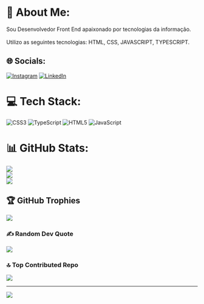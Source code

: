 # 💫 About Me:
Sou Desenvolvedor Front End apaixonado por tecnologias da informação.<br><br>Utilizo as seguintes tecnologias: HTML, CSS, JAVASCRIPT, TYPESCRIPT.


## 🌐 Socials:
[![Instagram](https://img.shields.io/badge/Instagram-%23E4405F.svg?logo=Instagram&logoColor=white)](https://instagram.com/eusoulopesbjj) [![LinkedIn](https://img.shields.io/badge/LinkedIn-%230077B5.svg?logo=linkedin&logoColor=white)](https://linkedin.com/in/jonathaslopessa@gmail.com) 

# 💻 Tech Stack:
![CSS3](https://img.shields.io/badge/css3-%231572B6.svg?style=for-the-badge&logo=css3&logoColor=white) ![TypeScript](https://img.shields.io/badge/typescript-%23007ACC.svg?style=for-the-badge&logo=typescript&logoColor=white) ![HTML5](https://img.shields.io/badge/html5-%23E34F26.svg?style=for-the-badge&logo=html5&logoColor=white) ![JavaScript](https://img.shields.io/badge/javascript-%23323330.svg?style=for-the-badge&logo=javascript&logoColor=%23F7DF1E)
# 📊 GitHub Stats:
![](https://github-readme-stats.vercel.app/api?username=LOPESBJJCLUB&theme=dark&hide_border=false&include_all_commits=true&count_private=false)<br/>
![](https://github-readme-streak-stats.herokuapp.com/?user=LOPESBJJCLUB&theme=dark&hide_border=false)<br/>
![](https://github-readme-stats.vercel.app/api/top-langs/?username=LOPESBJJCLUB&theme=dark&hide_border=false&include_all_commits=true&count_private=false&layout=compact)

## 🏆 GitHub Trophies
![](https://github-profile-trophy.vercel.app/?username=LOPESBJJCLUB&theme=shadow_green&no-frame=false&no-bg=false&margin-w=4)

### ✍️ Random Dev Quote
![](https://quotes-github-readme.vercel.app/api?type=horizontal&theme=radical)

### 🔝 Top Contributed Repo
![](https://github-contributor-stats.vercel.app/api?username=LOPESBJJCLUB&limit=5&theme=dark&combine_all_yearly_contributions=true)

---
[![](https://visitcount.itsvg.in/api?id=LOPESBJJCLUB&icon=0&color=0)](https://visitcount.itsvg.in)

<!-- Proudly created with GPRM ( https://gprm.itsvg.in ) -->
